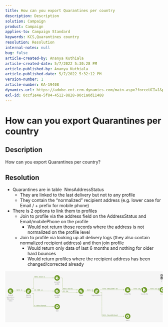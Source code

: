 ```yaml
---
title: How can you export Quarantines per country
description: Description
solution: Campaign
product: Campaign
applies-to: Campaign Standard
keywords: KCS,Quarantines country
resolution: Resolution
internal-notes: null
bug: false
article-created-by: Ananya Kuthiala
article-created-date: 5/7/2022 5:30:28 PM
article-published-by: Ananya Kuthiala
article-published-date: 5/7/2022 5:32:12 PM
version-number: 1
article-number: KA-19408
dynamics-url: https://adobe-ent.crm.dynamics.com/main.aspx?forceUCI=1&pagetype=entityrecord&etn=knowledgearticle&id=72a54362-2bce-ec11-a7b5-0022480a8e40
exl-id: 0ccf1e4e-5f84-4512-8828-90c1a0d11488
---
```

# How can you export Quarantines per country

## Description

How can you export Quarantines per country?

## Resolution


- Quarantines are in table  NmsAddressStatus
    - They are linked to the last delivery but not to any profile
    - They contain the “normalized” recipient address (e.g. lower case for Email / + prefix for mobile phone)
- There is 2 options to link them to profiles
    - Join to profile via the address field on the AddressStatus and Email/mobilePhone on the profile
        - Would not return those records where the address is not normalized on the profile level
    - Join to profile via looking up all delivery logs (they also contain normalized recipient address) and then join profile
        - Would return only data of last 6 months and nothing for older hard bounces
        - Would return profiles where the recipient address has been changed/corrected already


![](assets/9aa27d94-2bce-ec11-a7b5-0022480a8e40.png)

